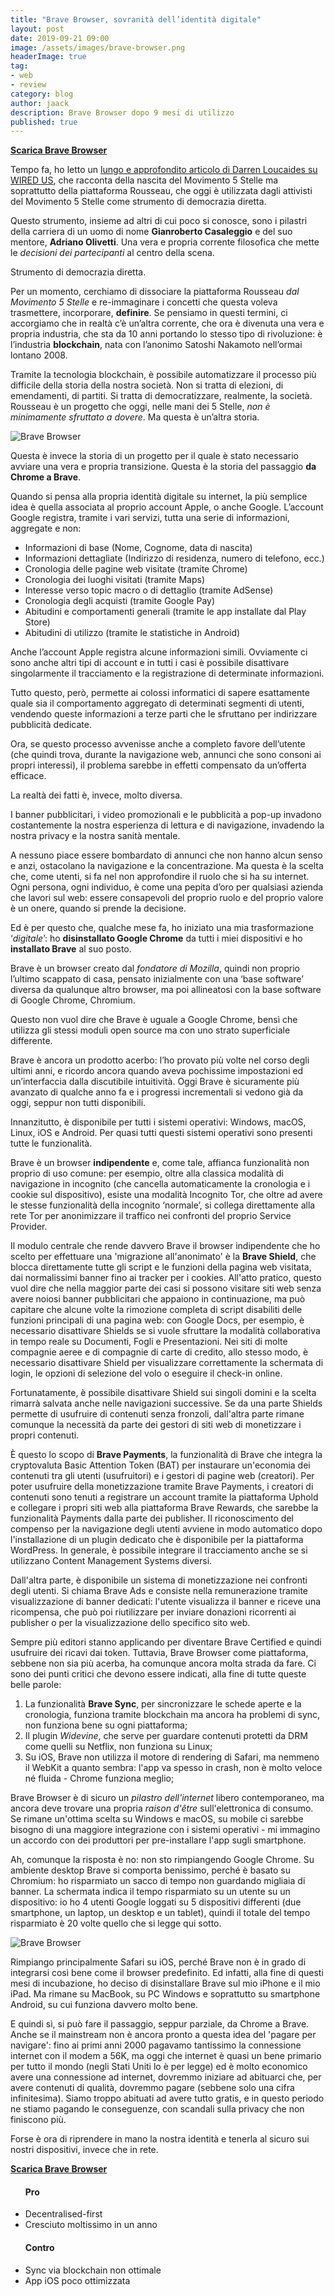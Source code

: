 ```yaml
---
title: "Brave Browser, sovranità dell’identità digitale"
layout: post
date: 2019-09-21 09:00
image: /assets/images/brave-browser.png
headerImage: true
tag:
- web
- review
category: blog
author: jaack
description: Brave Browser dopo 9 mesi di utilizzo
published: true
---
```


[**Scarica Brave Browser**](https://brave.com/jaa499)

Tempo fa, ho letto un [lungo e approfondito articolo di Darren Loucaides su WIRED US](https://www.wired.com/story/italy-five-star-movement-techno-utopians/), che racconta della nascita del Movimento 5 Stelle ma soprattutto della piattaforma Rousseau, che oggi è utilizzata dagli attivisti del Movimento 5 Stelle come strumento di democrazia diretta.

Questo strumento, insieme ad altri di cui poco si conosce, sono i pilastri della
carriera di un uomo di nome **Gianroberto Casaleggio** e del suo mentore, **Adriano Olivetti**.
Una vera e propria corrente filosofica che mette le *decisioni dei partecipanti* al centro della scena.

Strumento di democrazia diretta.

Per un momento, cerchiamo di dissociare la piattaforma Rousseau *dal Movimento 5 Stelle* e re-immaginare i concetti che questa voleva trasmettere, incorporare, **definire**. Se pensiamo in questi termini, ci accorgiamo che in realtà c’è un’altra corrente, che ora è divenuta una vera e propria industria, che sta da 10 anni portando lo stesso tipo di rivoluzione: è l’industria **blockchain**, nata con l’anonimo Satoshi Nakamoto nell’ormai lontano 2008.

Tramite la tecnologia blockchain, è possibile automatizzare il processo più difficile della storia della nostra società.
Non si tratta di elezioni, di emendamenti, di partiti. Si tratta di democratizzare, realmente, la società.
Rousseau è un progetto che oggi, nelle mani dei 5 Stelle, *non è minimamente sfruttato a dovere*. Ma questa è un’altra storia.

<img src="{{base}}/assets/images/support-brave-browser.png" alt="Brave Browser"/>

Questa è invece la storia di un progetto per il quale è stato necessario avviare una vera e propria transizione. Questa è la storia del passaggio **da Chrome a Brave**.

Quando si pensa alla propria identità digitale su internet, la più semplice idea è quella associata al proprio account Apple, o anche Google.
L’account Google registra, tramite i vari servizi, tutta una serie di informazioni, aggregate e non:
* Informazioni di base (Nome, Cognome, data di nascita)
* Informazioni dettagliate (Indirizzo di residenza, numero di telefono, ecc.)
* Cronologia delle pagine web visitate (tramite Chrome)
* Cronologia dei luoghi visitati (tramite Maps)
* Interesse verso topic macro o di dettaglio (tramite AdSense)
* Cronologia degli acquisti (tramite Google Pay)
* Abitudini e comportamenti generali (tramite le app installate dal Play Store)
* Abitudini di utilizzo (tramite le statistiche in Android)

Anche l’account Apple registra alcune informazioni simili. Ovviamente ci sono anche altri tipi di account e in tutti i casi è possibile disattivare singolarmente il tracciamento e la registrazione di determinate informazioni.

Tutto questo, però, permette ai colossi informatici di sapere esattamente quale sia il comportamento aggregato di determinati segmenti di utenti, vendendo queste informazioni a terze parti che le sfruttano per indirizzare pubblicità dedicate.

Ora, se questo processo avvenisse anche a completo favore dell’utente (che quindi trova, durante la navigazione web, annunci che sono consoni ai propri interessi), il problema sarebbe in effetti compensato da un’offerta efficace.

La realtà dei fatti è, invece, molto diversa.

I banner pubblicitari, i video promozionali e le pubblicità a pop-up invadono costantemente la nostra esperienza di lettura e di navigazione, invadendo la nostra privacy e la nostra sanità mentale.

A nessuno piace essere bombardato di annunci che non hanno alcun senso e anzi, ostacolano la navigazione e la concentrazione.
Ma questa è la scelta che, come utenti, si fa nel non approfondire il ruolo che si ha su internet. Ogni persona, ogni individuo, è come una pepita d’oro per qualsiasi azienda che lavori sul web: essere consapevoli del proprio ruolo e del proprio valore è un onere, quando si prende la decisione.

Ed è per questo che, qualche mese fa, ho iniziato una mia trasformazione ‘*digitale*’: ho **disinstallato Google Chrome** da tutti i miei dispositivi e ho **installato Brave** al suo posto.

Brave è un browser creato dal *fondatore di Mozilla*, quindi non proprio l’ultimo scappato di casa, pensato inizialmente con una ‘base software’ diversa da qualunque altro browser, ma poi allineatosi con la base software di Google Chrome, Chromium.

Questo non vuol dire che Brave è uguale a Google Chrome, bensì che utilizza gli stessi moduli open source ma con uno strato superficiale differente.

Brave è ancora un prodotto acerbo: l’ho provato più volte nel corso degli ultimi anni, e ricordo ancora quando aveva pochissime impostazioni ed un’interfaccia dalla discutibile intuitività.
Oggi Brave è sicuramente più avanzato di qualche anno fa e i progressi incrementali si vedono già da oggi, seppur non tutti disponibili.

Innanzitutto, è disponibile per tutti i sistemi operativi: Windows, macOS, Linux, iOS e Android. Per quasi tutti questi sistemi operativi sono presenti tutte le funzionalità.

Brave è un browser **indipendente** e, come tale, affianca funzionalità non proprio di uso comune: per esempio, oltre alla classica modalità di navigazione in incognito (che cancella automaticamente la cronologia e i cookie sul dispositivo), esiste una modalità Incognito Tor, che oltre ad avere le stesse funzionalità della incognito ‘normale’, si collega direttamente alla rete Tor per anonimizzare il traffico nei confronti del proprio Service Provider.

Il modulo centrale che rende davvero Brave il browser indipendente che ho scelto per effettuare una 'migrazione all'anonimato' è la **Brave Shield**, che blocca direttamente tutte gli script e le funzioni della pagina web visitata, dai normalissimi banner fino ai tracker per i cookies. All'atto pratico, questo vuol dire che nella maggior parte dei casi si possono visitare siti web senza avere noiosi banner pubblicitari che appaiono in continuazione, ma può capitare che alcune volte la rimozione completa di script disabiliti delle funzioni principali di una pagina web: con Google Docs, per esempio, è necessario disattivare Shields se si vuole sfruttare la modalità collaborativa in tempo reale su Documenti, Fogli e Presentazioni. Nei siti di molte compagnie aeree e di compagnie di carte di credito, allo stesso modo, è necessario disattivare Shield per visualizzare correttamente la schermata di login, le opzioni di selezione del volo o eseguire il check-in online.

Fortunatamente, è possibile disattivare Shield sui singoli domini e la scelta rimarrà salvata anche nelle navigazioni successive.
Se da una parte Shields permette di usufruire di contenuti senza fronzoli, dall'altra parte rimane comunque la necessità da parte dei gestori di siti web di monetizzare i propri contenuti.

È questo lo scopo di **Brave Payments**, la funzionalità di Brave che integra la cryptovaluta Basic Attention Token (BAT) per instaurare un'economia dei contenuti tra gli utenti (usufruitori) e i gestori di pagine web (creatori).
Per poter usufruire della monetizzazione tramite Brave Payments, i creatori di contenuti sono tenuti a registrare un account tramite la piattaforma Uphold e collegare i propri siti web alla piattaforma Brave Rewards, che sarebbe la funzionalità Payments dalla parte dei publisher. Il riconoscimento del compenso per la navigazione degli utenti avviene in modo automatico dopo l'installazione di un plugin dedicato che è disponibile per la piattaforma WordPress. In generale, è possibile integrare il tracciamento anche se si utilizzano Content Management Systems diversi.

Dall'altra parte, è disponibile un sistema di monetizzazione nei confronti degli utenti. Si chiama Brave Ads e consiste nella remunerazione tramite visualizzazione di banner dedicati: l'utente visualizza il banner e riceve una ricompensa, che può poi riutilizzare per inviare donazioni ricorrenti ai publisher o per la visualizzazione dello specifico sito web.

Sempre più editori stanno applicando per diventare Brave Certified e quindi usufruire dei ricavi dai token. Tuttavia, Brave Browser come piattaforma, sebbene non sia più acerba, ha comunque ancora molta strada da fare. Ci sono dei punti critici che devono essere indicati, alla fine di tutte queste belle parole:

1. La funzionalità **Brave Sync**, per sincronizzare le schede aperte e la cronologia, funziona tramite blockchain ma ancora ha problemi di sync, non funziona bene su ogni piattaforma;
2. Il plugin *Widevine*, che serve per guardare contenuti protetti da DRM come quelli su Netflix, non funziona su Linux;
3. Su iOS, Brave non utilizza il motore di rendering di Safari, ma nemmeno il WebKit a quanto sembra: l'app va spesso in crash, non è molto veloce né fluida - Chrome funziona meglio;

Brave Browser è di sicuro un *pilastro dell'internet* libero contemporaneo, ma ancora deve trovare una propria *raison d'être* sull'elettronica di consumo. Se rimane un'ottima scelta su Windows e macOS, su mobile ci sarebbe bisogno di una maggiore integrazione con i sistemi operativi - mi immagino un accordo con dei produttori per pre-installare l'app sugli smartphone.

Ah, comunque la risposta è no: non sto rimpiangendo Google Chrome. Su ambiente desktop Brave si comporta benissimo, perché è basato su Chromium: ho risparmiato un sacco di tempo non guardando migliaia di banner. La schermata indica il tempo risparmiato su un utente su un dispositivo: io ho 4 utenti Google loggati su 5 dispositivi differenti (due smartphone, un laptop, un desktop e un tablet), quindi il totale del tempo risparmiato è 20 volte quello che si legge qui sotto.

<img src="{{base}}/assets/images/tempo-risparmiato-brave-browser.png" alt="Brave Browser"/>

Rimpiango principalmente Safari su iOS, perché Brave non è in grado di integrarsi così bene come il browser predefinito. Ed infatti, alla fine di questi mesi di incubazione, ho deciso di disinstallare Brave sul mio iPhone e il mio iPad. Ma rimane su MacBook, su PC Windows e soprattutto su smartphone Android, su cui funziona davvero molto bene.

E quindi sì, si può fare il passaggio, seppur parziale, da Chrome a Brave.
Anche se il mainstream non è ancora pronto a questa idea del 'pagare per navigare': fino ai primi anni 2000 pagavamo tantissimo la connessione internet con il modem a 56K, ma oggi che internet è quasi un bene primario per tutto il mondo (negli Stati Uniti lo è per legge) ed è molto economico avere una connessione ad internet, dovremmo iniziare ad abituarci che, per avere contenuti di qualità, dovremmo pagare (sebbene solo una cifra infinitesima). Siamo troppo abituati ad avere tutto gratis, e in questo periodo ne stiamo pagando le conseguenze, con scandali sulla privacy che non finiscono più.

Forse è ora di riprendere in mano la nostra identità e tenerla al sicuro sui nostri dispositivi, invece che in rete.

[**Scarica Brave Browser**](https://brave.com/jaa499)

<div class="review">
    <div class="toleft">
      <ul><h4>Pro</h4>
        <li>Decentralised-first</li>
        <li>Cresciuto moltissimo in un anno</li>
      </ul>
    </div>
    <div class="toright">
      <ul><h4>Contro</h4>
        <li>Sync via blockchain non ottimale</li>
        <li>App iOS poco ottimizzata</li>
      </ul>
    </div>
</div>
